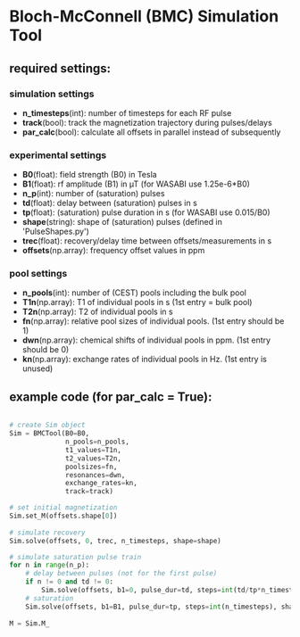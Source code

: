 # Bloch-McConnell (BMC) Simulation Tool

## __required settings:__
### simulation settings
- **n_timesteps**(int): number of timesteps for each RF pulse
- **track**(bool): track the magnetization trajectory during pulses/delays
- **par_calc**(bool): calculate all offsets in parallel instead of subsequently

### experimental settings
- **B0**(float): field strength (B0) in Tesla
- **B1**(float): rf amplitude (B1) in µT (for WASABI use 1.25e-6*B0)
- **n_p**(int): number of (saturation) pulses
- **td**(float): delay between (saturation) pulses in s
- **tp**(float): (saturation) pulse duration in s (for WASABI use 0.015/B0)
- **shape**(string): shape of (saturation) pulses (defined in 'PulseShapes.py')
- **trec**(float): recovery/delay time between offsets/measurements in s
- **offsets**(np.array): frequency offset values in ppm

### pool settings
- **n_pools**(int): number of (CEST) pools including the bulk pool
- **T1n**(np.array): T1 of individual pools in s (1st entry = bulk pool)
- **T2n**(np.array): T2 of individual pools in s
- **fn**(np.array): relative pool sizes of individual pools. (1st entry should be 1)
- **dwn**(np.array): chemical shifts of individual pools in ppm. (1st entry should be 0)
- **kn**(np.array): exchange rates of individual pools in Hz. (1st entry is unused)

## __example code (for par_calc = True):__
```python

# create Sim object
Sim = BMCTool(B0=B0,
              n_pools=n_pools, 
              t1_values=T1n, 
              t2_values=T2n, 
              poolsizes=fn, 
              resonances=dwn, 
              exchange_rates=kn, 
              track=track)

# set initial magnetization
Sim.set_M(offsets.shape[0])
 
# simulate recovery
Sim.solve(offsets, 0, trec, n_timesteps, shape=shape)

# simulate saturation pulse train
for n in range(n_p):
    # delay between pulses (not for the first pulse)
    if n != 0 and td != 0:
        Sim.solve(offsets, b1=0, pulse_dur=td, steps=int(td/tp*n_timesteps))
    # saturation
    Sim.solve(offsets, b1=B1, pulse_dur=tp, steps=int(n_timesteps), shape=shape')
        
M = Sim.M_
```

